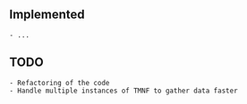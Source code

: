 <h2>Implemented</h2>

    - ...

<h2>TODO</h2>

    - Refactoring of the code
    - Handle multiple instances of TMNF to gather data faster